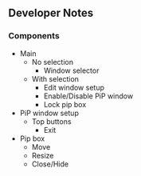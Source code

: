 ## Developer Notes

### Components

- Main
  - No selection
    - Window selector
  - With selection
    - Edit window setup
    - Enable/Disable PiP window
    - Lock pip box
- PiP window setup
  - Top buttons
    - Exit
- Pip box
  - Move
  - Resize
  - Close/Hide
